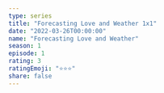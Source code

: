 ```yaml
--- 
type: series 
title: "Forecasting Love and Weather 1x1" 
date: "2022-03-26T00:00:00" 
name: "Forecasting Love and Weather" 
season: 1 
episode: 1 
rating: 3 
ratingEmoji: "⭐️⭐️⭐️" 
share: false 
---
```

